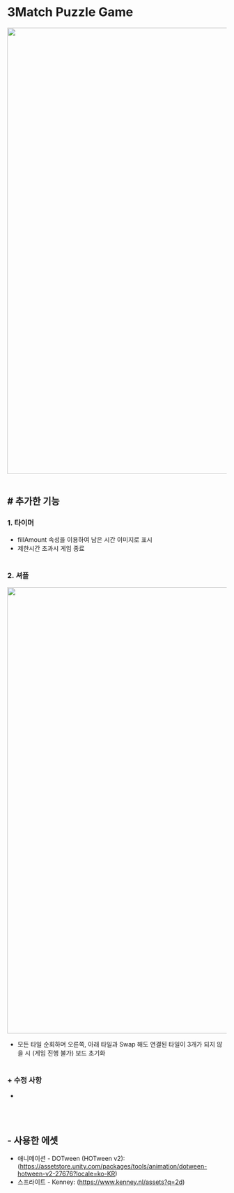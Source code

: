 # 3Match Puzzle Game
<img src="![gif1](https://user-images.githubusercontent.com/86781939/198043915-92d8ddb4-c2ea-447f-83ca-2dfba51474f8.gif)"  width="576" height="1024" >
<br><br>

## # 추가한 기능

### **1. 타이머**
  - fillAmount 속성을 이용하여 남은 시간 이미지로 표시
  - 제한시간 초과시 게임 종료
<br><br>

### **2. 셔플**
<img src="![gif2](https://user-images.githubusercontent.com/86781939/198043952-df8af5d6-5ccf-4d2e-bcd7-f8bdd721d5e6.gif)"  width="576" height="1024" >

  - 모든 타일 순회하며 오른쪽, 아래 타일과 Swap 해도 연결된 타일이 3개가 되지 않을 시 (게임 진행 불가) 보드 초기화
<br><br>

### **+ 수정 사항**
 -
<br><br>

## - 사용한 에셋
  - 애니메이션 - DOTween (HOTween v2): (https://assetstore.unity.com/packages/tools/animation/dotween-hotween-v2-27676?locale=ko-KR)
  - 스프라이트 - Kenney: (https://www.kenney.nl/assets?q=2d)
